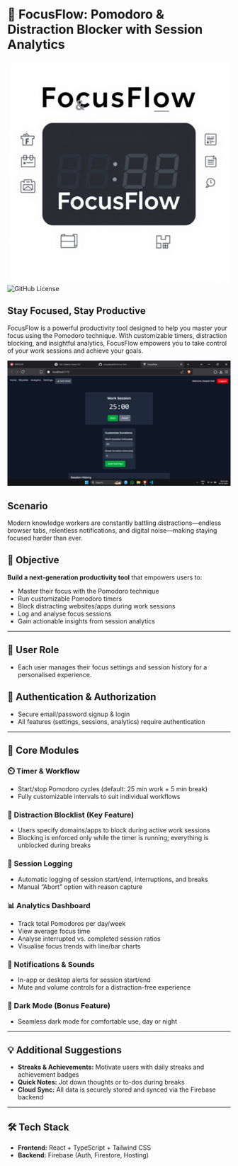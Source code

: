 # 🚀 FocusFlow: Pomodoro & Distraction Blocker with Session Analytics

![FocusFlow Logo](src/assets/focus-flow.png)
![GitHub License](https://img.shields.io/github/license/deepakpatil26/focus-flow?style=flat-square)

## Stay Focused, Stay Productive

FocusFlow is a powerful productivity tool designed to help you master your focus using the Pomodoro technique. With customizable timers, distraction blocking, and insightful analytics, FocusFlow empowers you to take control of your work sessions and achieve your goals.

![FocusFlow Screenshot](src/assets/screenshot.png)

## Scenario

Modern knowledge workers are constantly battling distractions—endless browser tabs, relentless notifications, and digital noise—making staying focused harder than ever.

## 🎯 Objective

**Build a next-generation productivity tool** that empowers users to:

- Master their focus with the Pomodoro technique
- Run customizable Pomodoro timers
- Block distracting websites/apps during work sessions
- Log and analyse focus sessions
- Gain actionable insights from session analytics

---

## 👤 User Role

- Each user manages their focus settings and session history for a personalised experience.

## 🔐 Authentication & Authorization

- Secure email/password signup & login
- All features (settings, sessions, analytics) require authentication

---

## 🧱 Core Modules

### ⏲️ Timer & Workflow

- Start/stop Pomodoro cycles (default: 25 min work + 5 min break)
- Fully customizable intervals to suit individual workflows

### 🚫 Distraction Blocklist (**Key Feature**)

- Users specify domains/apps to block during active work sessions
- Blocking is enforced only while the timer is running; everything is unblocked during breaks

### 📝 Session Logging

- Automatic logging of session start/end, interruptions, and breaks
- Manual “Abort” option with reason capture

### 📊 Analytics Dashboard

- Track total Pomodoros per day/week
- View average focus time
- Analyse interrupted vs. completed session ratios
- Visualise focus trends with line/bar charts

### 🔔 Notifications & Sounds

- In-app or desktop alerts for session start/end
- Mute and volume controls for a distraction-free experience

### 🌙 Dark Mode (**Bonus Feature**)

- Seamless dark mode for comfortable use, day or night

---

## 💡 Additional Suggestions

- **Streaks & Achievements:** Motivate users with daily streaks and achievement badges
- **Quick Notes:** Jot down thoughts or to-dos during breaks
- **Cloud Sync:** All data is securely stored and synced via the Firebase backend

---

## 🛠️ Tech Stack

- **Frontend:** React + TypeScript + Tailwind CSS
- **Backend:** Firebase (Auth, Firestore, Hosting)
